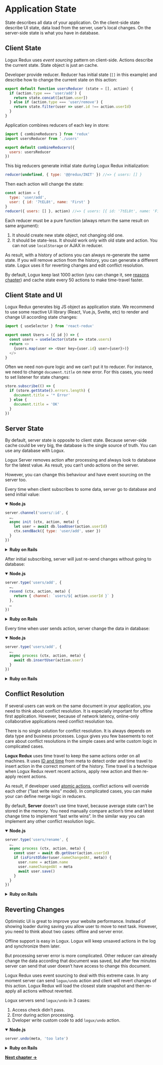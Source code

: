 # Application State

State describes all data of your application. On the client-side state describe UI state, data load from the server, user’s local changes. On the server-side state is what you have in database.


## Client State

Logux Redux uses *event sourcing* pattern on client-side. Actions describe the current state. State object is just an cache.

Developer provide reducer. Reducer has initial state (`[]` in this example) and describe how to change the current state on this action:

```js
export default function usersReducer (state = [], action) {
  if (action.type === 'user/add') {
    return state.concat([action.user])
  } else if (action.type === 'user/remove') {
    return state.filter(user => user.id !== action.userId)
  }
}
```

Application combines reducers of each key in store:

```js
import { combineReducers } from 'redux'
import usersReducer from './users'

export default combineReducers({
  users: usersReducer
})
```

This big reducers generate initial state during Logux Redux initialization:

```js
reducer(undefined, { type: '@@redux/INIT' }) //=> { users: [] }
```

Then each action will change the state:

```js
const action = {
  type: 'user/add',
  user: { id: '7tEL8t', name: 'First' }
}
reducer({ users: [] }, action) //=> { users: [{ id: '7tEL8t', name: 'First' }] }
```

Each reducer must be a pure function (always return the same result on same argument):

1. It should create new state object, not changing old one.
2. It should be state-less. It should work only with old state and action. You can not use `localStorage` or AJAX in reducer.

As result, with a history of actions you can always re-generate the same state. If you will remove action from the history, you can generate a different state. Logux uses it for reverting changes and edit conflict resolution.

By default, Logux keep last 1000 action (you can change it, see [reasons chapter]) and cache state every 50 actions to make time-travel faster.

[reasons chapter]: ./6-reason.md

## Client State and UI

Logux Redux generates big JS object as application state. We recommend to use some reactive UI library (React, Vue.js, Svelte, etc) to render and change UI according state changes:

```js
import { useSelector } from 'react-redux'

export const Users = ({ id }) => {
  const users = useSelector(state => state.users)
  return <>
    {users.map(user => <User key={user.id} user={user}>)}
  </>
}
```

Often we need non-pure logic and we can’t put it to reducer. For instance, we need to change `document.title` on new error. For this cases, you need to set listener for state changes:

```js
store.subscribe(() => {
  if (store.getState().errors.length) {
    document.title = '* Error'
  } else {
    document.title = 'OK'
  }
})
```


## Server State

By default, server state is opposite to client state. Because server-side cache could be very big, the database is the single source of truth. You can use any database with Logux.

Logux Server removes action after processing and always look to database for the latest value. As result, you can’t undo actions on the server.

However, you can change this behaviour and have event sourcing on the server too.

Every time when client subscribes to some data, server go to database and send initial value:

<details open><summary><b>Node.js</b></summary>

```js
server.channel('users/:id', {
  …,
  async init (ctx, action, meta) {
    let user = await db.loadUser(action.userId)
    ctx.sendBack({ type: 'user/add', user })
  }
})
```

</details>
<details><summary><b>Ruby on Rails</b></summary>

```ruby
# app/logux/channels/users.rb
module Channels
  class Users < Logux::ChannelController
    def initial_data
      user = User.find(action.channel.split('/')[1])
      [{ type: 'user/add', user: user }]
    end
  end
end
```

</details>

After initial subscribing, server will just re-send changes without going to database:

<details open><summary><b>Node.js</b></summary>

```js
server.type('users/add', {
  …,
  resend (ctx, action, meta) {
    return { channel: `users/${ action.userId }` }
  },
  …
})
```

</details>
<details><summary><b>Ruby on Rails</b></summary>

*Under construction. Until `resend` will be implemented in the gem.*

</details>

Every time when user sends action, server change the data in database:

<details open><summary><b>Node.js</b></summary>

```js
server.type('users/add', {
  …,
  async process (ctx, action, meta) {
    await db.insertUser(action.user)
  }
})
```

</details>
<details><summary><b>Ruby on Rails</b></summary>

```ruby
# app/logux/actions/users.rb
module Channels
  class Users < Logux::ChannelController
    def add
      user = User.new(user_params)
      user.save!
    end

    private

    def user_params
      action.require(:user).permit(:id, :name)
    end
  end
end
```

</details>


## Conflict Resolution

If several users can work on the same document in your application, you need to think about conflict resolution. It is especially important for offline first application. However, because of network latency, online-only collaborative applications need conflict resolution too.

There is no single solution for conflict resolution. It is always depends on data type and business processes. Logux gives you few basements to not care about conflict resolutions in the simple cases and write custom logic in complicated cases.

**Logux Redux** uses time travel to keep the same actions order on all machines. It uses [ID and time] from meta to detect order and time travel to insert action in the correct moment of the history. Time travel is a technique when Logux Redux revert recent actions, apply new action and then re-apply recent actions.

As result, if developer used [atomic actions], conflict actions will override each other (“last write wins” model). In complicated cases, you can make your can define merge logic in reducers.

By default, **Server** doesn’t use time travel, because average state can’t be stored in the memory. You need manually compare action’s time and latest change time to implement “last write wins”. In the similar way you can implement any other conflict resolution logic.

<details open><summary><b>Node.js</b></summary>

```js
server.type('users/rename', {
  …,
  async process (ctx, action, meta) {
    const user = await db.getUser(action.userId)
    if (isFirstOlder(user.nameChangedAt, meta)) {
      user.name = action.name
      user.nameChangedAt = meta
      await user.save()
    }
  }
})
```

</details>
<details><summary><b>Ruby on Rails</b></summary>

```ruby
# app/logux/actions/users.rb
module Channels
  class Users < Logux::ChannelController
    def rename
      user = User.find(action[:userId])
      if user.name_changed_at <= meta.time
        user.name = action[:name]
        user.name_changed_at = meta.time
        user.save!
      end
    end
  end
end
```

</details>

[atomic actions]: ./2-action.md#atomic-actions
[ID and time]: ./3-meta.md#id-and-time


## Reverting Changes

Optimistic UI is great to improve your website performance. Instead of showing loader during saving you allow user to move to next task. However, you need to think about two cases: offline and server error.

Offline support is easy in Logux. Logux will keep unsaved actions in the log and synchronize them later.

But processing server error is more complicated. Other reducer can already change the data according that document was saved, but after few minutes server can send that user doesn’t have access to change this document.

Logux Redux uses event sourcing to deal with this extreme case. In any moment server can send `logux/undo` action and client will revert changes of this action. Logux Redux will load the closest state snapshot and then re-apply all actions without reverted.

Logux servers send `logux/undo` in 3 cases:

1. Access check didn’t pass.
2. Error during action processing.
3. Dveloper write custom code to add `logux/undo` action.

<details open><summary><b>Node.js</b></summary>

```js
server.undo(meta, 'too late')
```

</details>
<details><summary><b>Ruby on Rails</b></summary>

```ruby
Logux.undo(meta, reason: 'too late')
```

</details>

**[Next chapter →](./5-subscription.md)**
